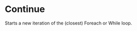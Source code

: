 # Continue

Starts a new iteration of the (closest) Foreach or While loop.


<br/>

<!--![img](https://profitbasedocs.blob.core.windows.net/flowimages/builtInFlow.png)-->

<br/>
